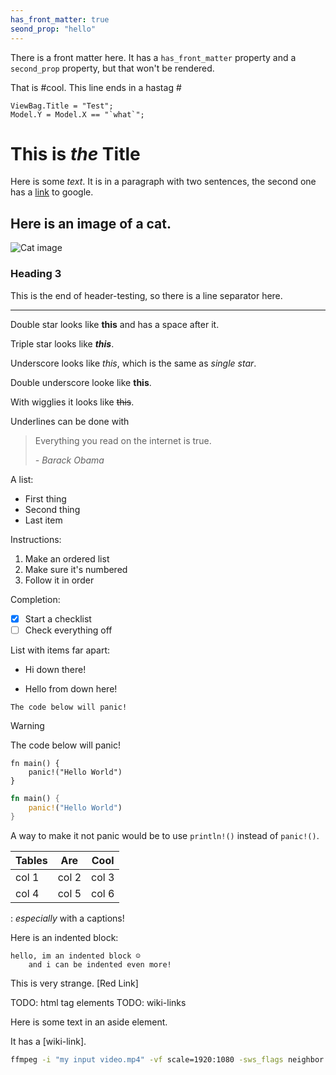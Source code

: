 ```yaml
---
has_front_matter: true
seond_prop: "hello"
---
```


There is a front matter here. It has a `has_front_matter` property and a `second_prop` property, but that won't be rendered.

That is #cool. This line ends in a hastag #

```@
ViewBag.Title = "Test";
Model.Y = Model.X == "`what`";
```

# This is *the* Title

Here is some *text*. It is in a paragraph with two sentences, the second one has a [link](https://google.com) to google.

## Here is an image of a cat.

![Cat image](https://upload.wikimedia.org/wikipedia/commons/thumb/3/3a/Cat03.jpg/1200px-Cat03.jpg)

### Heading 3

This is the end of header-testing, so there is a line separator here.

---

Double star looks like **this** and has a space after it.

Triple star looks like ***this***.

Underscore looks like _this_, which is the same as *single star*.

Double underscore looke like __this__.

With wigglies it looks like ~~this~~.

Underlines can be done with 

> Everything you read on the internet is true. 
>
> *- Barack Obama*

A list:
 - First thing
 - Second thing
 - Last item

Instructions:
 1. Make an ordered list
 2. Make sure it's numbered
 3. Follow it in order

Completion:
 - [x] Start a checklist
 - [ ] Check everything off

List with items far apart:
 - Hi down there!


 - Hello  from down here!

```{warning}
The code below will panic!
```

> [!warning]
>
> The code below will panic!

```
fn main() {
    panic!("Hello World")
}
```

```rust
fn main() {
    panic!("Hello World")
}
```

A way to make it not panic would be to use `println!()` instead of `panic!()`.


| Tables |  Are  | Cool  |
|--------|-------|-------|
| col 1  | col 2 | col 3 |
| col 4  | col 5 | col 6 |

: *especially* with a captions!

Here is an indented block:

    hello, im an indented block ☺️
        and i can be indented even more!

This is very strange. [Red Link]

TODO: html tag elements
TODO: wiki-links

<aside class="testing">
    <p>Here is some text in an aside element.
    <p>It has a [wiki-link].
</aside>

```sh
ffmpeg -i "my input video.mp4" -vf scale=1920:1080 -sws_flags neighbor "my output video.mp4"
```